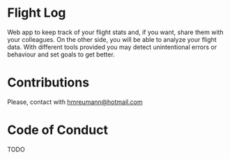 # Flight Log
Web app to keep track of your flight stats and, if you want, share them with your colleagues.
On the other side, you will be able to analyze your flight data. With different tools provided you may detect unintentional errors or behaviour and set goals to get better.

# Contributions

Please, contact with hmreumann@hotmail.com

# Code of Conduct

TODO